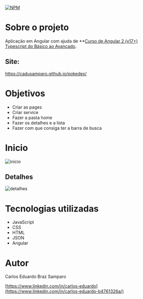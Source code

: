 [![NPM](https://img.shields.io/npm/l/react)](https://github.com/cadusamparo/pokedex/blob/main/LICENSE)

# Sobre o projeto

Aplicação em Angular com ajuda de **[Curso de Angular 2 (v17+) Typescript do Básico ao Avançado](https://www.udemy.com/course/curso-de-angular/).

## Site:
https://cadusamparo.github.io/pokedex/

# Objetivos

- Criar as pages
- Criar service
- Fazer a pasta home
- Fazer os detalhes e a lista
- Fazer com que consiga ter a barra de busca 




# Inicio

![inicio](https://github.com/cadusamparo/pokedex/assets/128712778/985aa51a-a644-40cc-b5da-9d42a2d0939f)




## Detalhes

![detalhes](https://github.com/cadusamparo/pokedex/assets/128712778/b2b73a36-cd60-4504-b14e-2ed5ecafca7f)



# Tecnologias utilizadas
- JavaScript
- CSS
- HTML
- JSON 
- Angular

# Autor
Carlos Eduardo Braz Samparo

[https://www.linkedin.com/in/carlos-eduardo](https://www.linkedin.com/in/carlos-eduardo-b4761326a/)
